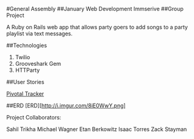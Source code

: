 #General Assembly
##January Web Development Immserive
##Group Project

A Ruby on Rails web app that allows party goers to add songs to a party playlist via text messages.

##Technologies
1. Twilio
2. Grooveshark Gem
3. HTTParty


##User Stories

[Pivotal Tracker](https://www.pivotaltracker.com/s/projects/1041074)

##ERD
[ERD][http://i.imgur.com/8iE0WwY.png]

Project Collaborators:

Sahil Trikha
Michael Wagner
Etan Berkowitz
Isaac Torres
Zack Stayman